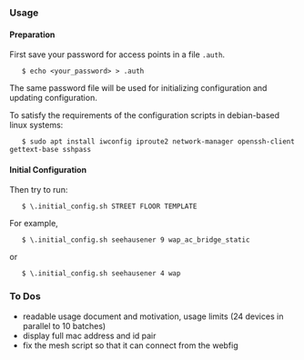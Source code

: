 ### Usage

#### Preparation

First save your password for access points in a file `.auth`.
```
   $ echo <your_password> > .auth
```
The same password file will be used for initializing configuration and updating configuration.

To satisfy the requirements of the configuration scripts in debian-based linux systems:

```
   $ sudo apt install iwconfig iproute2 network-manager openssh-client gettext-base sshpass
```

#### Initial Configuration

Then try to run:

```
   $ \.initial_config.sh STREET FLOOR TEMPLATE
```

For example,

```
   $ \.initial_config.sh seehausener 9 wap_ac_bridge_static
```

or

```
   $ \.initial_config.sh seehausener 4 wap
```


### To Dos

- readable usage document and motivation, usage limits (24 devices in parallel to 10 batches)
- display full mac address and id pair
- fix the mesh script so that it can connect from the webfig
